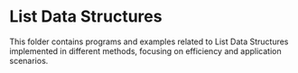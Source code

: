 # List Data Structures

This folder contains programs and examples related to List Data Structures implemented in different methods, focusing on efficiency and application scenarios.

